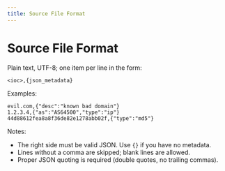 ```yaml
---
title: Source File Format
---
```


# Source File Format

Plain text, UTF-8; one item per line in the form:

```
<ioc>,{json_metadata}
```

Examples:

```
evil.com,{"desc":"known bad domain"}
1.2.3.4,{"as":"AS64500","type":"ip"}
44d88612fea8a8f36de82e1278abb02f,{"type":"md5"}
```

Notes:

- The right side must be valid JSON. Use `{}` if you have no metadata.
- Lines without a comma are skipped; blank lines are allowed.
- Proper JSON quoting is required (double quotes, no trailing commas).

